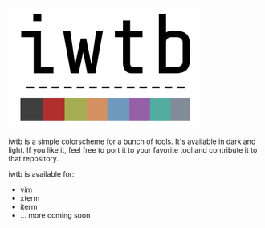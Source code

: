 <img src="https://github.com/nerdbude/iwtb/blob/master/iwtb_scheme.jpg">

iwtb is a simple colorscheme for a bunch of tools. It´s available in dark and light. If you like it, feel free to port it to your favorite tool and contribute it to that repository.

iwtb is available for:

- vim
- xterm
- iterm
- ... more coming soon
